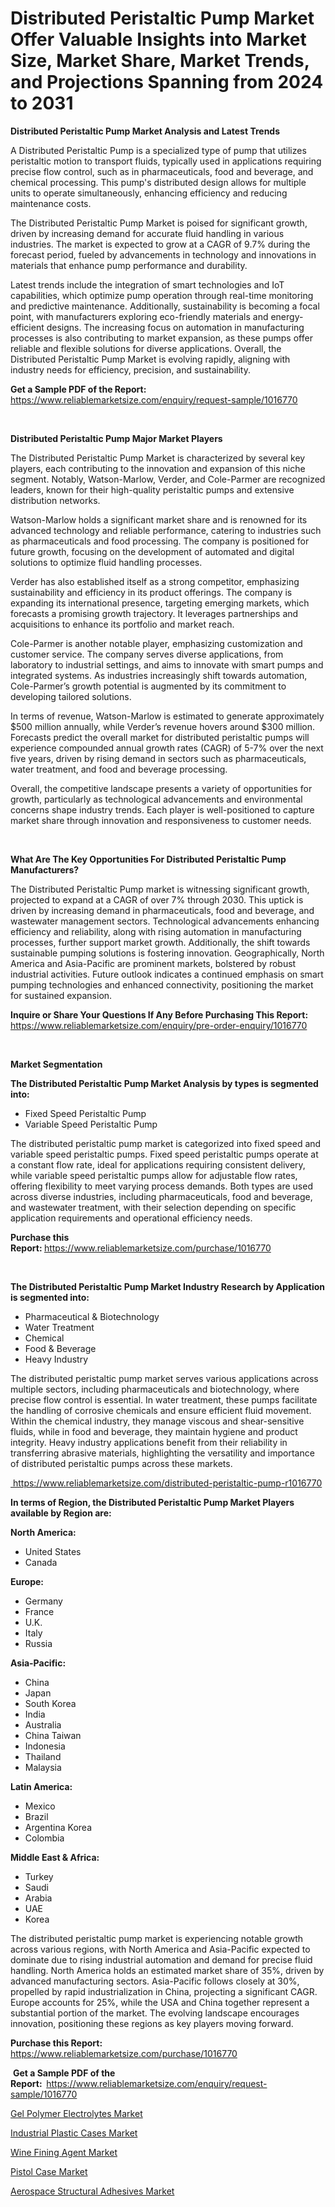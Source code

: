 <p><h1>Distributed Peristaltic Pump Market Offer Valuable Insights into Market Size, Market Share, Market Trends, and Projections Spanning from 2024 to 2031</h1></p><p><strong>Distributed Peristaltic Pump Market Analysis and Latest Trends</strong></p>
<p><p>A Distributed Peristaltic Pump is a specialized type of pump that utilizes peristaltic motion to transport fluids, typically used in applications requiring precise flow control, such as in pharmaceuticals, food and beverage, and chemical processing. This pump's distributed design allows for multiple units to operate simultaneously, enhancing efficiency and reducing maintenance costs.</p><p>The Distributed Peristaltic Pump Market is poised for significant growth, driven by increasing demand for accurate fluid handling in various industries. The market is expected to grow at a CAGR of 9.7% during the forecast period, fueled by advancements in technology and innovations in materials that enhance pump performance and durability. </p><p>Latest trends include the integration of smart technologies and IoT capabilities, which optimize pump operation through real-time monitoring and predictive maintenance. Additionally, sustainability is becoming a focal point, with manufacturers exploring eco-friendly materials and energy-efficient designs. The increasing focus on automation in manufacturing processes is also contributing to market expansion, as these pumps offer reliable and flexible solutions for diverse applications. Overall, the Distributed Peristaltic Pump Market is evolving rapidly, aligning with industry needs for efficiency, precision, and sustainability.</p></p>
<p><strong>Get a Sample PDF of the Report:&nbsp;</strong> <a href="https://www.reliablemarketsize.com/enquiry/request-sample/1016770">https://www.reliablemarketsize.com/enquiry/request-sample/1016770</a></p>
<p>&nbsp;</p>
<p><strong>Distributed Peristaltic Pump Major Market Players</strong></p>
<p><p>The Distributed Peristaltic Pump Market is characterized by several key players, each contributing to the innovation and expansion of this niche segment. Notably, Watson-Marlow, Verder, and Cole-Parmer are recognized leaders, known for their high-quality peristaltic pumps and extensive distribution networks.</p><p>Watson-Marlow holds a significant market share and is renowned for its advanced technology and reliable performance, catering to industries such as pharmaceuticals and food processing. The company is positioned for future growth, focusing on the development of automated and digital solutions to optimize fluid handling processes.</p><p>Verder has also established itself as a strong competitor, emphasizing sustainability and efficiency in its product offerings. The company is expanding its international presence, targeting emerging markets, which forecasts a promising growth trajectory. It leverages partnerships and acquisitions to enhance its portfolio and market reach.</p><p>Cole-Parmer is another notable player, emphasizing customization and customer service. The company serves diverse applications, from laboratory to industrial settings, and aims to innovate with smart pumps and integrated systems. As industries increasingly shift towards automation, Cole-Parmer’s growth potential is augmented by its commitment to developing tailored solutions.</p><p>In terms of revenue, Watson-Marlow is estimated to generate approximately $500 million annually, while Verder’s revenue hovers around $300 million. Forecasts predict the overall market for distributed peristaltic pumps will experience compounded annual growth rates (CAGR) of 5-7% over the next five years, driven by rising demand in sectors such as pharmaceuticals, water treatment, and food and beverage processing.</p><p>Overall, the competitive landscape presents a variety of opportunities for growth, particularly as technological advancements and environmental concerns shape industry trends. Each player is well-positioned to capture market share through innovation and responsiveness to customer needs.</p></p>
<p>&nbsp;</p>
<p><strong>What Are The Key Opportunities For Distributed Peristaltic Pump Manufacturers?</strong></p>
<p><p>The Distributed Peristaltic Pump market is witnessing significant growth, projected to expand at a CAGR of over 7% through 2030. This uptick is driven by increasing demand in pharmaceuticals, food and beverage, and wastewater management sectors. Technological advancements enhancing efficiency and reliability, along with rising automation in manufacturing processes, further support market growth. Additionally, the shift towards sustainable pumping solutions is fostering innovation. Geographically, North America and Asia-Pacific are prominent markets, bolstered by robust industrial activities. Future outlook indicates a continued emphasis on smart pumping technologies and enhanced connectivity, positioning the market for sustained expansion.</p></p>
<p><strong>Inquire or Share Your Questions If Any Before Purchasing This Report:</strong> <a href="https://www.reliablemarketsize.com/enquiry/pre-order-enquiry/1016770">https://www.reliablemarketsize.com/enquiry/pre-order-enquiry/1016770</a></p>
<p>&nbsp;</p>
<p><strong>Market Segmentation</strong></p>
<p><strong>The Distributed Peristaltic Pump Market Analysis by types is segmented into:</strong></p>
<p><ul><li>Fixed Speed Peristaltic Pump</li><li>Variable Speed Peristaltic Pump</li></ul></p>
<p><p>The distributed peristaltic pump market is categorized into fixed speed and variable speed peristaltic pumps. Fixed speed peristaltic pumps operate at a constant flow rate, ideal for applications requiring consistent delivery, while variable speed peristaltic pumps allow for adjustable flow rates, offering flexibility to meet varying process demands. Both types are used across diverse industries, including pharmaceuticals, food and beverage, and wastewater treatment, with their selection depending on specific application requirements and operational efficiency needs.</p></p>
<p><strong>Purchase this Report:&nbsp;</strong><a href="https://www.reliablemarketsize.com/purchase/1016770">https://www.reliablemarketsize.com/purchase/1016770</a></p>
<p>&nbsp;</p>
<p><strong>The Distributed Peristaltic Pump Market Industry Research by Application is segmented into:</strong></p>
<p><ul><li>Pharmaceutical & Biotechnology</li><li>Water Treatment</li><li>Chemical</li><li>Food & Beverage</li><li>Heavy Industry</li></ul></p>
<p><p>The distributed peristaltic pump market serves various applications across multiple sectors, including pharmaceuticals and biotechnology, where precise flow control is essential. In water treatment, these pumps facilitate the handling of corrosive chemicals and ensure efficient fluid movement. Within the chemical industry, they manage viscous and shear-sensitive fluids, while in food and beverage, they maintain hygiene and product integrity. Heavy industry applications benefit from their reliability in transferring abrasive materials, highlighting the versatility and importance of distributed peristaltic pumps across these markets.</p></p>
<p><a href="https://www.reliablemarketsize.com/distributed-peristaltic-pump-r1016770">&nbsp;https://www.reliablemarketsize.com/distributed-peristaltic-pump-r1016770</a></p>
<p><strong>In terms of Region, the Distributed Peristaltic Pump Market Players available by Region are:</strong></p>
<p>
    <p> <strong> North America: </strong>
        <ul>
            <li>United States</li>
            <li>Canada</li>
        </ul>
        </p> 
    <p> <strong> Europe: </strong>
        <ul>
            <li>Germany</li>
            <li>France</li>
            <li>U.K.</li>
            <li>Italy</li>
            <li>Russia</li>
        </ul>
        </p> 
    <p> <strong> Asia-Pacific: </strong>
        <ul>
            <li>China</li>
            <li>Japan</li>
            <li>South Korea</li>
            <li>India</li>
            <li>Australia</li>
            <li>China Taiwan</li>
            <li>Indonesia</li>
            <li>Thailand</li>
            <li>Malaysia</li>
        </ul>
        </p> 
    <p> <strong> Latin America: </strong>
        <ul>
            <li>Mexico</li>
            <li>Brazil</li>
            <li>Argentina Korea</li>
            <li>Colombia</li>
        </ul>
        </p> 
    <p> <strong> Middle East & Africa: </strong>
        <ul>
            <li>Turkey</li>
            <li>Saudi</li>
            <li>Arabia</li>
            <li>UAE</li>
            <li>Korea</li>
        </ul>
    </p>
    </p>
<p><p>The distributed peristaltic pump market is experiencing notable growth across various regions, with North America and Asia-Pacific expected to dominate due to rising industrial automation and demand for precise fluid handling. North America holds an estimated market share of 35%, driven by advanced manufacturing sectors. Asia-Pacific follows closely at 30%, propelled by rapid industrialization in China, projecting a significant CAGR. Europe accounts for 25%, while the USA and China together represent a substantial portion of the market. The evolving landscape encourages innovation, positioning these regions as key players moving forward.</p></p>
<p><strong>Purchase this Report: </strong><a href="https://www.reliablemarketsize.com/purchase/1016770">https://www.reliablemarketsize.com/purchase/1016770</a></p>
<p>&nbsp;<strong>Get a Sample PDF of the Report:&nbsp;&nbsp;</strong><a href="https://www.reliablemarketsize.com/enquiry/request-sample/1016770">https://www.reliablemarketsize.com/enquiry/request-sample/1016770</a></p>
<p><strong></strong></p>
<p><p><a href="https://medium.com/@charityrice1939/the-global-market-overview-of-the-gel-polymer-electrolytes-market-provides-a-unique-perspective-3b3fd81eb187">Gel Polymer Electrolytes Market</a></p><p><a href="https://www.linkedin.com/pulse/industrial-plastic-cases-market-trends-regional-insights-rjhbe?trackingId=W8hZ66EcStGFxk9SHIRD4Q%3D%3D">Industrial Plastic Cases Market</a></p><p><a href="https://medium.com/@charityrice1939/the-wine-fining-agent-market-prioritizes-cost-control-and-efficiency-enhancement-cc577f3d214b">Wine Fining Agent Market</a></p><p><a href="https://www.linkedin.com/pulse/pistol-case-market-forecasts-trends-impact-analysis-2024-2031-bqfye?trackingId=%2FTuYaTryT6yMe1l9ca7oyw%3D%3D">Pistol Case Market</a></p><p><a href="https://issuu.com/reportprime-2/docs/aerospace-structural-adhesives-mark_1b0db5b03a247d">Aerospace Structural Adhesives Market</a></p></p>